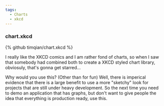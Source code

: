 ```yaml
---
tags:
  - Charts
  - xkcd
---
```

### chart.xkcd

{% github timqian/chart.xkcd %}

I really like the XKCD comics and I am rather fond of charts, so when I saw that somebody had combined both to create a XKCD styled chart library, obviosuly, that's gonna get starred...

Why would you use this? (Other than for fun) Well, there is imperical evidence that there is a large benefit to use a more "sketchy" look for projects that are still under heavy development. So the next time you need to demo an application that has graphs, but don't want to give people the idea that everything is production ready, use this.

